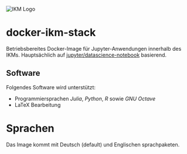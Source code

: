 ![IKM Logo](https://www.ikm.uni-hannover.de/fileadmin/site-templates/logos/ikm/ikm-logo.svg)

# docker-ikm-stack

Betriebsbereites Docker-Image für Jupyter-Anwendungen innerhalb des IKMs. Hauptsächlich auf [jupyter/datascience-notebook](https://jupyter-docker-stacks.readthedocs.io/en/latest/using/selecting.html#jupyter-datascience-notebook) basierend.

## Software

Folgendes Software wird unterstützt:

- Programmiersprachen *Julia*, *Python*, *R* sowie *GNU Octave*
- LaTeX Bearbeitung

# Sprachen

Das Image kommt mit Deutsch (default) und Englischen sprachpaketen.
